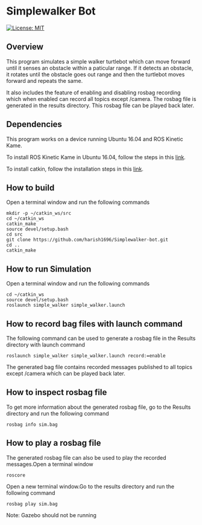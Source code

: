 # Simplewalker Bot
[![License: MIT](https://img.shields.io/badge/License-MIT-yellow.svg)](https://opensource.org/licenses/MIT)

## Overview
This program simulates a simple walker turtlebot which can move forward until it senses an obstacle within a paticular
range. If it detects an obstacle, it rotates until the obstacle goes out range and then the turtlebot moves forward and repeats 
the same. 

It also includes the feature of enabling and disabling rosbag recording which when enabled can record all topics except /camera. 
The rosbag file is generated in the results directory. This rosbag file can be played back later.

## Dependencies
This program works on a device running Ubuntu 16.04 and ROS Kinetic Kame.

To install ROS Kinetic Kame in Ubuntu 16.04, follow the steps in this [link](http://wiki.ros.org/kinetic/Installation/Ubuntu).

To install catkin, follow the installation steps in this [link](http://wiki.ros.org/catkin).

## How to build
Open a terminal window and run the following commands

```
mkdir -p ~/catkin_ws/src
cd ~/catkin_ws
catkin_make
source devel/setup.bash
cd src
git clone https://github.com/harish1696/Simplewalker-bot.git
cd ..
catkin_make
```
## How to run Simulation
Open a terminal window and run the following commands

```
cd ~/catkin_ws
source devel/setup.bash
roslaunch simple_walker simple_walker.launch
```

## How to record bag files with launch command
The following command can be used to generate a rosbag file in the Results directory with launch command

```
roslaunch simple_walker simple_walker.launch record:=enable
```

The generated bag file contains recorded messages published to all topics except /camera which can be played back later.

## How to inspect rosbag file
To get more information about the generated rosbag file, go to the Results directory and run the following command

```
rosbag info sim.bag
```

## How to play a rosbag file  
The generated rosbag file can also be used to play the recorded messages.Open a terminal window 

```
roscore
```

Open a new terminal window.Go to the results directory and run the following command

```
rosbag play sim.bag
```
Note: Gazebo should not be running

